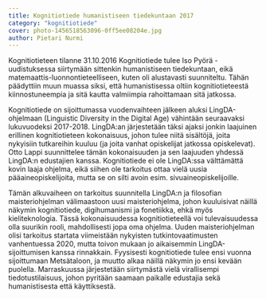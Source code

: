 ```yaml
---
title: Kognitiotiede humanistiseen tiedekuntaan 2017
category: "kognitiotiede"
cover: photo-1456518563096-0ff5ee08204e.jpg
author: Pietari Nurmi
---
```


Kognitiotieteen tilanne 31.10.2016
Kognitiotiede tulee Iso Pyörä -uudistuksessa siirtymään sittenkin humanistiseen tiedekuntaan, eikä matemaattis-luonnontieteelliseen, kuten oli alustavasti suunniteltu. Tähän päädyttiin muun muassa siksi, että humanistisessa oltiin kognitiotieteestä kiinnostuneempia ja sitä kautta valmiimpia rahoittamaan sitä jatkossa.

Kognitiotiede on sijoittumassa vuodenvaihteen jälkeen aluksi LingDA-ohjelmaan (Linguistic Diversity in the Digital Age) vähintään seuraavaksi lukuvuodeksi 2017-2018. LingDA:an järjestetään täksi ajaksi jonkin laajuinen erillinen kognitiotieteen kokonaisuus, johon tulee niitä sisältöjä, joita nykyisiin tutkareihin kuuluu (ja joita vanhat opiskelijat jatkossa opiskelevat). Otto Lappi suunnittelee tämän kokonaisuuden ja sen laajuuden yhdessä LingDA:n edustajien kanssa. Kognitiotiede ei ole LingDA:ssa välttämättä kovin laaja ohjelma, eikä siihen ole tarkoitus ottaa vielä uusia pääaineopiskelijoita, mutta se on silti avoin esim. sivuaineopiskelijoille.

Tämän alkuvaiheen on tarkoitus suunnitella LingDA:n ja filosofian maisteriohjelman välimaastoon uusi maisteriohjelma, johon kuuluisivat näillä näkymin kognitiotiede, digihumanismi ja fonetiikka, ehkä myös kieliteknologia. Tässä kokonaisuudessa kognitiotieteellä voi tulevaisuudessa olla suurikin rooli, mahdollisesti jopa oma ohjelma. Uuden maisteriohjelman olisi tarkoitus startata viimeistään nykyisten tutkintovaatimusten vanhentuessa 2020, mutta toivon mukaan jo aikaisemmin LingDA-sijoittumisen kanssa rinnakkain. Fyysisesti kognitiotiede tulee ensi vuonna sijoittumaan Metsätaloon, ja muutto alkaa näillä näkymin jo ensi kevään puolella. Marraskuussa järjestetään siirtymästä vielä virallisempi tiedotustilaisuus, johon pyritään saamaan paikalle edustajia sekä humanistisesta että käyttiksestä.
